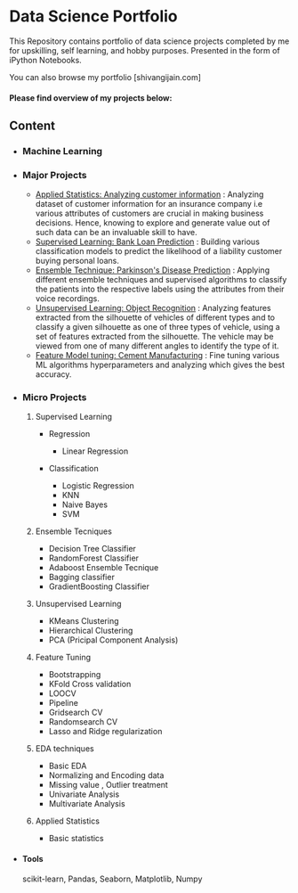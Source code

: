 # Data Science Portfolio

This Repository contains portfolio of data science projects completed by me for upskilling, self learning, and hobby purposes. Presented in the form of iPython Notebooks.

You can also browse my portfolio [shivangijain.com]

#### Please find overview of my projects below: 

## Content

- ### Machine Learning 

- ### Major Projects 
	
	- [Applied Statistics: Analyzing customer information](https://github.com/ShivangiJain-Git/Major_Projects/tree/main/Applied_Statistics) : Analyzing dataset of customer information for an insurance company i.e various attributes of customers are crucial in making business decisions. Hence, knowing to explore and generate value out of such data can be an invaluable skill to have.
	- [Supervised Learning: Bank Loan Prediction](https://github.com/ShivangiJain-Git/Major_Projects/tree/main/Supervised_Learning) : Building various classification models to predict the likelihood of a liability customer buying personal loans.
	- [Ensemble Technique: Parkinson's Disease Prediction](https://github.com/ShivangiJain-Git/Major_Projects/tree/main/Ensemble_Technique) : Applying different ensemble techniques and supervised algorithms to classify the patients into the respective labels using the attributes from their voice recordings.
	- [Unsupervised Learning: Object Recognition](https://github.com/ShivangiJain-Git/Major_Projects/tree/main/Unsupervised_Learning ) : Analyzing features extracted from the silhouette of vehicles of different types and  to classify a given silhouette as one of three types of vehicle, using a set of features extracted from the silhouette. The vehicle may be viewed from one of many different angles to identify the type of it.
	- [Feature Model tuning: Cement Manufacturing](https://github.com/ShivangiJain-Git/Major_Projects/tree/main/Feature_tuning) : Fine tuning various ML algorithms hyperparameters and analyzing which gives the best accuracy.


- ### Micro Projects
	
	1. Supervised Learning
		- Regression
			- Linear Regression
					
		- Classification
			- Logistic Regression
			- KNN
			- Naive Bayes 
			- SVM
					
	2. Ensemble Tecniques	
		- Decision Tree Classifier
		- RandomForest Classifier
		- Adaboost Ensemble Tecnique
		- Bagging classifier
		- GradientBoosting Classifier
			
	3. Unsupervised Learning
		- KMeans Clustering
		- Hierarchical Clustering
		- PCA (Pricipal Component Analysis)
			
	4. Feature Tuning
		- Bootstrapping
		- KFold Cross validation
		- LOOCV 
		- Pipeline
		- Gridsearch CV
		- Randomsearch CV
		- Lasso and Ridge regularization
			
	5. EDA techniques
		- Basic EDA
		- Normalizing and Encoding data
		- Missing value , Outlier treatment
		- Univariate Analysis
		- Multivariate Analysis
			
	6. Applied Statistics
		- Basic statistics
		

- #### Tools
     scikit-learn, Pandas, Seaborn, Matplotlib, Numpy
	
